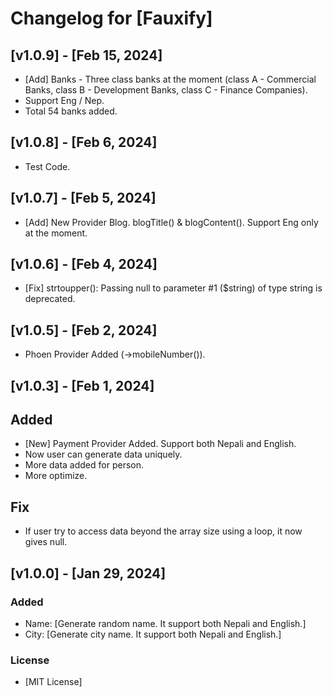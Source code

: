 # Changelog for [Fauxify]

## [v1.0.9] - [Feb 15, 2024]
- [Add] Banks - Three class banks at the moment (class A - Commercial Banks, class B - Development Banks, class C - Finance Companies).
- Support Eng / Nep.
- Total 54 banks added.

## [v1.0.8] - [Feb 6, 2024]
- Test Code.

## [v1.0.7] - [Feb 5, 2024]
- [Add] New Provider Blog. blogTitle() & blogContent(). Support Eng only at the moment.

## [v1.0.6] - [Feb 4, 2024]
- [Fix] strtoupper(): Passing null to parameter #1 ($string) of type string is deprecated.

## [v1.0.5] - [Feb 2, 2024]
- Phoen Provider Added (->mobileNumber()).

## [v1.0.3] - [Feb 1, 2024]

## Added
- [New] Payment Provider Added. Support both Nepali and English.
- Now user can generate data uniquely.
- More data added for person.
- More optimize.

## Fix
- If user try to access data beyond the array size using a loop, it now gives null.


## [v1.0.0] - [Jan 29, 2024]

### Added
- Name: [Generate random name. It support both Nepali and English.]
- City: [Generate city name. It support both Nepali and English.]

### License
- [MIT License]
